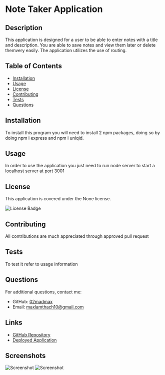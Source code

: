 # Note Taker Application

## Description

This application is designed for a user to be able to enter notes with a title and description. You are able to save notes and view them later or delete themvery easily. The application utilizes the use of routing.

## Table of Contents

- [Installation](#installation)
- [Usage](#usage)
- [License](#license)
- [Contributing](#contributing)
- [Tests](#tests)
- [Questions](#questions)

## Installation

To install this program you will need to install 2 npm packages, doing so by doing npm i express and npm i uniqid.

## Usage

In order to use the application you just need to run node server to start a localhost server at port 3001

## License

This application is covered under the None license.

![License Badge](https://img.shields.io/badge/license-None-brightgreen)

## Contributing

All contributions are much appreciated through approved pull request 

## Tests

To test it refer to usage information

## Questions

For additional questions, contact me:
- GitHub: [02madmax](https://github.com/02madmax)
- Email: maxlamthach10@gmail.com

## Links
- [GitHub Repository](https://github.com/02madmax/Note-Taker)
- [Deployed Application](https://note-application02-2d352f5a811b.herokuapp.com/)

## Screenshots
![Screenshot](./public/assets/images/screenshot1.png)
![Screenshot](./public/assets/images/screenshot2.png)
